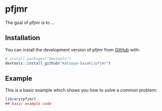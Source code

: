 
# pfjmr

<!-- badges: start -->
<!-- badges: end -->

The goal of pfjmr is to ...

## Installation

You can install the development version of pfjmr from [GitHub](https://github.com/) with:

``` r
# install.packages("devtools")
devtools::install_github("Katsuya-Sasaki/pfjmr")
```

## Example

This is a basic example which shows you how to solve a common problem:

``` r
library(pfjmr)
## basic example code
```

